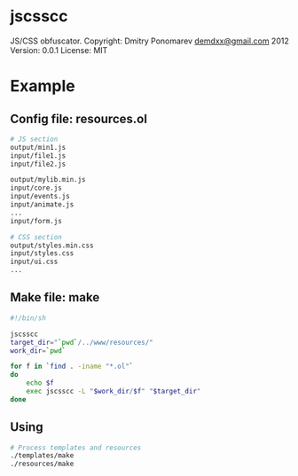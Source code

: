 jscsscc
=======

 JS/CSS obfuscator.
 Copyright: Dmitry Ponomarev <demdxx@gmail.com> 2012
 Version: 0.0.1
 License: MIT

Example
=======

Config file: resources.ol
-------------------------

```sh
# JS section
output/min1.js
input/file1.js
input/file2.js

output/mylib.min.js
input/core.js
input/events.js
input/animate.js
...
input/form.js

# CSS section
output/styles.min.css
input/styles.css
input/ui.css
...

```

Make file: make
---------------

```sh
#!/bin/sh

jscsscc 
target_dir="`pwd`/../www/resources/"
work_dir=`pwd`

for f in `find . -iname "*.ol"`
do
    echo $f
    exec jscsscc -L "$work_dir/$f" "$target_dir" 
done
```

Using
-----

```sh
# Process templates and resources
./templates/make
./resources/make
```

